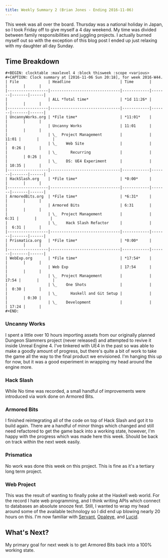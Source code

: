 ```yaml
---
title: Weekly Summary 2 (Brian Jones - Ending 2016-11-06)
---
```


This week was all over the board. Thursday was a national holiday in Japan, so I took Friday off to give myself a 4 day weekend. My time was divided between family responsibilities and juggling projects. I actually burned myself out so with the exception of this blog post I ended up just relaxing with my daughter all day Sunday.

## Time Breakdown

```
#+BEGIN: clocktable :maxlevel 4 :block thisweek :scope <various>
#+CAPTION: Clock summary at [2016-11-06 Sun 20:18], for week 2016-W44.
| File             | Headline                      | Time       |       |       |      |
|------------------|-------------------------------|------------|-------|-------|------|
|                  | ALL *Total time*              | *1d 11:26* |       |       |      |
|------------------|-------------------------------|------------|-------|-------|------|
| UncannyWorks.org | *File time*                   | *11:01*    |       |       |      |
|                  | Uncanny Works                 | 11:01      |       |       |      |
|                  | \_  Project Management        |            | 11:01 |       |      |
|                  | \_    Web Site                |            |       |  0:26 |      |
|                  | \_      Recurring             |            |       |       | 0:26 |
|                  | \_    DS: UE4 Experiment      |            |       | 10:35 |      |
|------------------|-------------------------------|------------|-------|-------|------|
| HackSlash.org    | *File time*                   | *0:00*     |       |       |      |
|------------------|-------------------------------|------------|-------|-------|------|
| ArmoredBits.org  | *File time*                   | *6:31*     |       |       |      |
|                  | Armored Bits                  | 6:31       |       |       |      |
|                  | \_  Project Management        |            |  6:31 |       |      |
|                  | \_    Hack Slash Refactor     |            |       |  6:31 |      |
|------------------|-------------------------------|------------|-------|-------|------|
| Prismatica.org   | *File time*                   | *0:00*     |       |       |      |
|------------------|-------------------------------|------------|-------|-------|------|
| WebExp.org       | *File time*                   | *17:54*    |       |       |      |
|                  | Web Exp                       | 17:54      |       |       |      |
|                  | \_  Project Management        |            | 17:54 |       |      |
|                  | \_    One Shots               |            |       |  0:30 |      |
|                  | \_      Haskell and Git Setup |            |       |       | 0:30 |
|                  | \_    Development             |            |       | 17:24 |      |
#+END:
```

### Uncanny Works

I spent a little over 10 hours importing assets from our originally planned Dungeon Slammers project (never released) and attempted to revive it inside Unreal Engine 4. I've tinkered with UE4 in the past so was able to make a goodly amount of progress, but there's quite a bit of work to take the game all the way to the final product we envisioned. I'm hanging this up for now, but it was a good experiment in wrapping my head around the engine more.

### Hack Slash

While No time was recorded, a small handful of improvements were introduced via work done on Armored Bits.

### Armored Bits

I finished reintegrating all of the code on top of Hack Slash and got it to build again. There are a handful of minor things which changed and still need refactored to get the game back into a working state, however, I'm happy with the progress which was made here this week. Should be back on track within the next week easily.

### Prismatica

No work was done this week on this project. This is fine as it's a tertiary long term project.

### Web Project

This was the result of wanting to finally poke at the Haskell web world. For the record I hate web programming, and I think writing APIs which connect to databases an absolute snooze fest. Still, I wanted to wrap my head around some of the available technology so I did end up blowing nearly 20 hours on this. I'm now familiar with [Servant](https://hackage.haskell.org/package/servant), [Opaleye](https://hackage.haskell.org/package/opaleye), and [Lucid](https://hackage.haskell.org/package/lucid).

## What's Next?

My primary goal for next week is to get Armored Bits back into a 100% working state.
